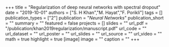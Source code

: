 +++
title = "Regularization of deep neural networks with spectral dropout"
date = "2019-10-01"
authors = ["S. H Khan","M. Hayat","F. Porikli"]
tags = []
publication_types = ["2"]
publication = "_Neural Networks_"
publication_short = ""
summary = ""
featured = false
projects = []
slides = ""
url_pdf = "/publication/khan2019regularization/manuscript.pdf"
url_code = ""
url_dataset = ""
url_poster = ""
url_slides = ""
url_source = ""
url_video = ""
math = true
highlight = true
[image]
image = ""
caption = ""
+++

